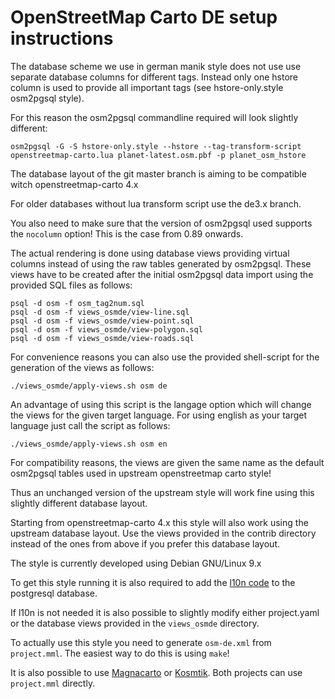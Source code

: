 # OpenStreetMap Carto DE setup instructions

The database scheme we use in german manik style does not use use separate
database columns for different tags. Instead only one hstore column is used
to provide all important tags (see hstore-only.style osm2pgsql style).

For this reason the osm2pgsql commandline required will look slightly different:

```
osm2pgsql -G -S hstore-only.style --hstore --tag-transform-script openstreetmap-carto.lua planet-latest.osm.pbf -p planet_osm_hstore
```

The database layout of the git master branch is aiming to be compatible witch
openstreetmap-carto 4.x

For older databases without lua transform script use the de3.x branch.

You also need to make sure that the version of osm2pgsql used supports the `nocolumn` option!
This is the case from 0.89 onwards. 

The actual rendering is done using database views providing virtual columns
instead of using the raw tables generated by osm2pgsql. These views have to
be created after the initial osm2pgsql data import using the provided SQL
files as follows:

```
psql -d osm -f osm_tag2num.sql
psql -d osm -f views_osmde/view-line.sql
psql -d osm -f views_osmde/view-point.sql
psql -d osm -f views_osmde/view-polygon.sql
psql -d osm -f views_osmde/view-roads.sql
```

For convenience reasons you can also use the provided shell-script for
the generation of the views as follows:

```
./views_osmde/apply-views.sh osm de

```

An advantage of using this script is the langage option which will change
the views for the given target language. For using english as your target
language just call the script as follows:


```
./views_osmde/apply-views.sh osm en

```

For compatibility reasons, the views are given the same name as the default
osm2pgsql tables used in upstream openstreetmap carto style!

Thus an unchanged version of the upstream style will work fine using this
slightly different database layout.

Starting from openstreetmap-carto 4.x this style will also work using the
upstream database layout. Use the views provided in the contrib directory
instead of the ones from above if you prefer this database layout.

The style is currently developed using Debian GNU/Linux 9.x

To get this style running it is also required to add the
[l10n code](https://github.com/giggls/mapnik-german-l10n)
to the postgresql database.

If l10n is not needed it is also possible to slightly modify either
project.yaml or the database views provided in the `views_osmde` directory.

To actually use this style you need to generate ```osm-de.xml``` from ```project.mml```.
The easiest way to do this is using ```make```!

It is also possible to use [Magnacarto](https://github.com/omniscale/magnacarto) or
[Kosmtik](https://github.com/kosmtik/kosmtik).
Both projects can use ```project.mml``` directly.
